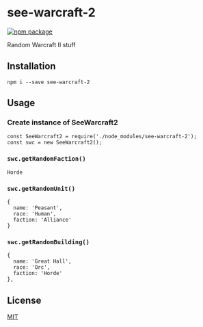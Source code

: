 # see-warcraft-2

[![npm package](https://nodei.co/npm/see-warcraft-2.png?downloads=true&downloadRank=true&stars=true)](https://nodei.co/npm/see-warcraft-2/)

Random Warcraft II stuff

## Installation

```
npm i --save see-warcraft-2
```

## Usage

### Create instance of SeeWarcraft2

```
const SeeWarcraft2 = require('./node_modules/see-warcraft-2');
const swc = new SeeWarcraft2();
```

### `swc.getRandomFaction()`

```
Horde
```

### `swc.getRandomUnit()`

```
{
  name: 'Peasant',
  race: 'Human',
  faction: 'Alliance'
}
```

### `swc.getRandomBuilding()`

```
{
  name: 'Great Hall',
  race: 'Orc',
  faction: 'Horde'
},
```

## License

[MIT](/LICENSE)
